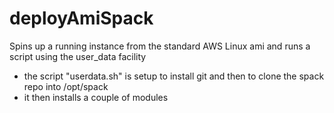# deployAmiSpack
Spins up a running instance from the standard AWS Linux ami and runs a script using the user_data facility    
 - the script "userdata.sh" is setup to install git and then to clone the spack repo into /opt/spack
 - it then installs a couple of modules
 



